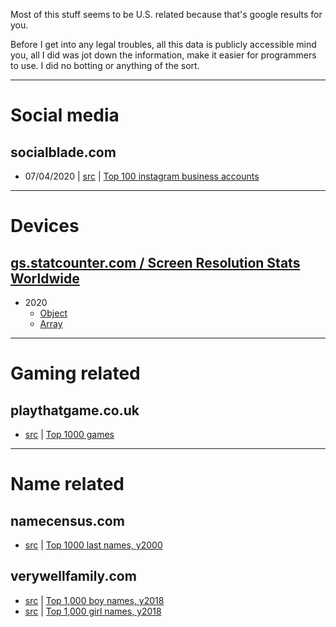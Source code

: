 Most of this stuff seems to be U.S. related because that's google results for you.

Before I get into any legal troubles, all this data is publicly accessible mind you, all I did was jot down the information, make it easier for programmers to use.
I did no botting or anything of the sort.

-----

# Social media
## socialblade.com
- 07/04/2020 | [src](https://socialblade.com/instagram/top/100/followers) | [Top 100 instagram business accounts](100%20top%20instagram%20business%20accounts.json)

-----

# Devices
## [gs.statcounter.com / Screen Resolution Stats Worldwide](https://gs.statcounter.com/screen-resolution-stats)
- 2020
    - [Object](./gs.statcounter.com/Screen%20Resolution%20Stats%20Worldwide/2020-obj.min.json)
    - [Array](./gs.statcounter.com/Screen%20Resolution%20Stats%20Worldwide/2020-arr.min.json)

-----

# Gaming related
## playthatgame.co.uk
- [src](https://playthatgame.co.uk/?action=mainlist) | [Top 1000 games](1000%20games.json)

-----
# Name related
## namecensus.com
- [src](https://namecensus.com/data/1000.html) | [Top 1000 last names, y2000](1000%20last%20names.json)
## verywellfamily.com
- [src](https://www.verywellfamily.com/top-1000-baby-boy-names-2757618) | [Top 1,000 boy names, y2018](1000%20boy%20names.json)
- [src](https://www.verywellfamily.com/top-1000-baby-girl-names-2757832) | [Top 1,000 girl names, y2018](1000%20girl%20names.json)